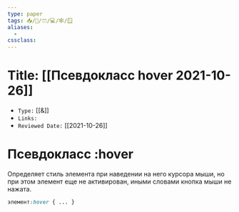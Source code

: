 ```yaml
---
type: paper
tags: 📥️/📜️/🩳/💻/🕸/🪟
aliases:
  - 
cssclass: 
---
```




# Title: **[[Псевдокласс hover 2021-10-26]]**
- `Type:` [[&]]
- `Links:`
- `Reviewed Date:` [[2021-10-26]]

# Псевдокласс :hover

Определяет стиль элемента при наведении на него курсора мыши, но при этом элемент еще не активирован, иными словами кнопка мыши не нажата.

```css
элемент:hover { ... }
```